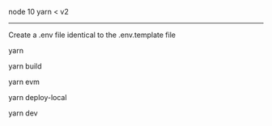 node 10
yarn < v2

---

Create a .env file identical to the .env.template file

yarn

yarn build

yarn evm

yarn deploy-local

yarn dev

